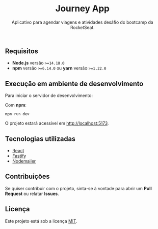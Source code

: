 <!DOCTYPE html>
<html lang="pt-BR">
<head>
  <meta charset="UTF-8">
  <meta name="viewport" content="width=device-width, initial-scale=1.0">
  <meta http-equiv="X-UA-Compatible" content="ie=edge">
 
</head>
<body>

  <header>
    <h1>Journey App</h1>
    <p>Aplicativo para agendar viagens e atividades desáfio do bootcamp da RocketSeat.</p>
  </header>

  <section id="requisitos">
    <h2>Requisitos</h2>
    <ul>
      <li><strong>Node.js</strong> versão <code>>=14.18.0</code></li>
      <li><strong>npm</strong> versão <code>>=6.14.0</code> ou <strong>yarn</strong> versão <code>>=1.22.0</code></li>
    </ul>
  </section>

  <section id="desenvolvimento">
    <h2>Execução em ambiente de desenvolvimento</h2>
    <p>Para iniciar o servidor de desenvolvimento:</p>
    <p>Com <strong>npm</strong>:</p>
    <pre><code>npm run dev</code></pre>
    <p>O projeto estará acessível em <a href="http://localhost:5173">http://localhost:5173</a>.</p>

  </section>

  <section id="tecnologias">
    <h2>Tecnologias utilizadas</h2>
    <ul>
      <li><a href="https://reactjs.org/">React</a></li>
      <li><a href="https://fastify.dev/">Fastify</a></li>
      <li><a href="https://nodemailer.com/">Nodemailer</a></li>
    </ul>
  </section>

  <section id="contribuicoes">
    <h2>Contribuições</h2>
    <p>Se quiser contribuir com o projeto, sinta-se à vontade para abrir um <strong>Pull Request</strong> ou relatar <strong>Issues</strong>.</p>
  </section>

  <section id="licenca">
    <h2>Licença</h2>
    <p>Este projeto está sob a licença <a href="LICENSE">MIT</a>.</p>
  </section>

</body>
</html>

